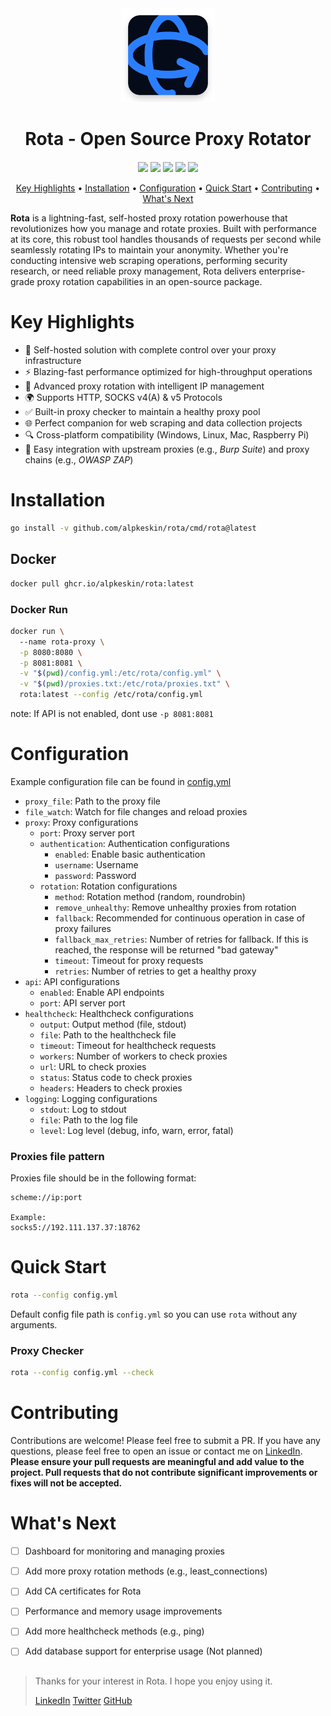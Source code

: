 <div align="center" style="margin-bottom: 20px;">
  <img src="static/rota.png" alt="rota" width="150px">
  <h1 align="center">
  Rota - Open Source Proxy Rotator
  </h1>
</div>

<p align="center">
<a href="https://opensource.org/licenses/Apache-2.0"><img src="https://img.shields.io/badge/License-Apache%202.0-blue.svg"></a>
<a href="https://golang.org"><img src="https://img.shields.io/badge/made%20with-Go-brightgreen"></a>
<a href="https://goreportcard.com/badge/github.com/alpkeskin/rota"><img src="https://goreportcard.com/badge/github.com/alpkeskin/rota"></a>
<a href="https://github.com/alpkeskin/rota/releases"><img src="https://img.shields.io/github/release/alpkeskin/rota"></a>
<a href="#"><img src="https://img.shields.io/badge/platform-osx%2Flinux%2Fwindows-green"></a>
</p>

<p align="center">
  <a href="#key-highlights">Key Highlights</a> •
  <a href="#installation">Installation</a> •
  <a href="#configuration">Configuration</a> •
  <a href="#quick-start">Quick Start</a> •
  <a href="#contributing">Contributing</a> •
  <a href="#what-is-next">What's Next</a>
</p>

**Rota** is a lightning-fast, self-hosted proxy rotation powerhouse that revolutionizes how you manage and rotate proxies. Built with performance at its core, this robust tool handles thousands of requests per second while seamlessly rotating IPs to maintain your anonymity. Whether you're conducting intensive web scraping operations, performing security research, or need reliable proxy management, Rota delivers enterprise-grade proxy rotation capabilities in an open-source package.

# Key Highlights
- 🚀 Self-hosted solution with complete control over your proxy infrastructure
- ⚡ Blazing-fast performance optimized for high-throughput operations
- 🔄 Advanced proxy rotation with intelligent IP management
- 🌍 Supports HTTP, SOCKS v4(A) & v5 Protocols
- ✅ Built-in proxy checker to maintain a healthy proxy pool
- 🌐 Perfect companion for web scraping and data collection projects
- 🔍 Cross-platform compatibility (Windows, Linux, Mac, Raspberry Pi)
- 🔗 Easy integration with upstream proxies (e.g., *Burp Suite*) and proxy chains (e.g., *OWASP ZAP*)

# Installation

```sh
go install -v github.com/alpkeskin/rota/cmd/rota@latest
```

## Docker

```sh
docker pull ghcr.io/alpkeskin/rota:latest
```

### Docker Run

```sh
docker run \           
  --name rota-proxy \
  -p 8080:8080 \
  -p 8081:8081 \
  -v "$(pwd)/config.yml:/etc/rota/config.yml" \
  -v "$(pwd)/proxies.txt:/etc/rota/proxies.txt" \
  rota:latest --config /etc/rota/config.yml
```
note: If API is not enabled, dont use `-p 8081:8081`

# Configuration

Example configuration file can be found in [config.yml](config.yml)

* `proxy_file`: Path to the proxy file
* `file_watch`: Watch for file changes and reload proxies
* `proxy`: Proxy configurations
  - `port`: Proxy server port
  - `authentication`: Authentication configurations
    - `enabled`: Enable basic authentication
    - `username`: Username
    - `password`: Password
  - `rotation`: Rotation configurations
    - `method`: Rotation method (random, roundrobin)
    - `remove_unhealthy`: Remove unhealthy proxies from rotation
    - `fallback`: Recommended for continuous operation in case of proxy failures
    - `fallback_max_retries`: Number of retries for fallback. If this is reached, the response will be returned "bad gateway"
    - `timeout`: Timeout for proxy requests
    - `retries`: Number of retries to get a healthy proxy
* `api`: API configurations
  - `enabled`: Enable API endpoints
  - `port`: API server port
* `healthcheck`: Healthcheck configurations
  - `output`: Output method (file, stdout)
  - `file`: Path to the healthcheck file
  - `timeout`: Timeout for healthcheck requests
  - `workers`: Number of workers to check proxies
  - `url`: URL to check proxies
  - `status`: Status code to check proxies
  - `headers`: Headers to check proxies
* `logging`: Logging configurations
  - `stdout`: Log to stdout
  - `file`: Path to the log file
  - `level`: Log level (debug, info, warn, error, fatal)

### Proxies file pattern

Proxies file should be in the following format:
```
scheme://ip:port

Example:
socks5://192.111.137.37:18762
```

# Quick Start

```sh
rota --config config.yml
```

Default config file path is `config.yml` so you can use `rota` without any arguments.

### Proxy Checker
```sh
rota --config config.yml --check
```


# Contributing

Contributions are welcome! Please feel free to submit a PR. If you have any questions, please feel free to open an issue or contact me on [LinkedIn](https://www.linkedin.com/in/alpkeskin/).
**Please ensure your pull requests are meaningful and add value to the project. Pull requests that do not contribute significant improvements or fixes will not be accepted.**

# What's Next

- [ ] Dashboard for monitoring and managing proxies
- [ ] Add more proxy rotation methods (e.g., least_connections)
- [ ] Add CA certificates for Rota
- [ ] Performance and memory usage improvements
- [ ] Add more healthcheck methods (e.g., ping)
- [ ] Add database support for enterprise usage (Not planned)


##
> Thanks for your interest in Rota. I hope you enjoy using it.
>
> [LinkedIn](https://www.linkedin.com/in/alpkeskin)
> [Twitter](https://x.com/alpkeskindev)
> [GitHub](https://github.com/alpkeskin)
